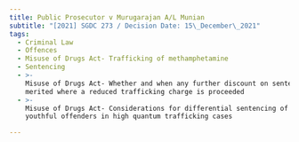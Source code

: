 ```yaml
---
title: Public Prosecutor v Murugarajan A/L Munian
subtitle: "[2021] SGDC 273 / Decision Date: 15\_December\_2021"
tags:
  - Criminal Law
  - Offences
  - Misuse of Drugs Act- Trafficking of methamphetamine
  - Sentencing
  - >-
    Misuse of Drugs Act- Whether and when any further discount on sentence is
    merited where a reduced trafficking charge is proceeded
  - >-
    Misuse of Drugs Act- Considerations for differential sentencing of adult and
    youthful offenders in high quantum trafficking cases

---
```

